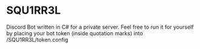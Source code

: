 # SQU1RR3L
Discord Bot written in C# for a private server. Feel free to run it for yourself by placing your bot token (inside quotation marks) into /SQU1RR3L/token.config
